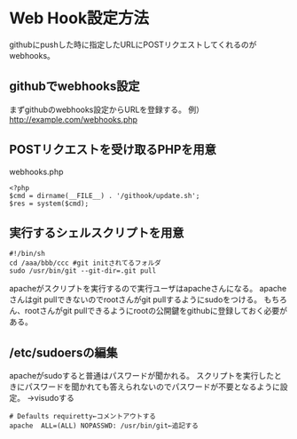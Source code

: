 Web Hook設定方法
=======================
githubにpushした時に指定したURLにPOSTリクエストしてくれるのがwebhooks。

githubでwebhooks設定
-----------------------
まずgithubのwebhooks設定からURLを登録する。
例）http://example.com/webhooks.php

POSTリクエストを受け取るPHPを用意
-----------------------
webhooks.php
```
<?php
$cmd = dirname(__FILE__) . '/githook/update.sh';
$res = system($cmd);
```

実行するシェルスクリプトを用意
-----------------------
```
#!/bin/sh
cd /aaa/bbb/ccc #git initされてるフォルダ
sudo /usr/bin/git --git-dir=.git pull
```
apacheがスクリプトを実行するので実行ユーザはapacheさんになる。
apacheさんはgit pullできないのでrootさんがgit pullするようにsudoをつける。
もちろん、rootさんがgit pullできるようにrootの公開鍵をgithubに登録しておく必要がある。

/etc/sudoersの編集
------------------------
apacheがsudoすると普通はパスワードが聞かれる。
スクリプトを実行したときにパスワードを聞かれても答えられないのでパスワードが不要となるように設定。
→visudoする
```
# Defaults requiretty←コメントアウトする
apache  ALL=(ALL) NOPASSWD: /usr/bin/git←追記する
```
